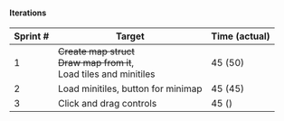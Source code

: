 #### Iterations

| Sprint # | Target                                                                      | Time (actual) |
| -------- | --------------------------------------------------------------------------- | ------------- |
| 1        | ~~Create map struct~~<br>~~Draw map from it~~, <br>Load tiles and minitiles | 45 (50)       |
| 2        | Load minitiles, button for minimap                                          | 45 (45)       |
| 3        | Click and drag controls                                                     | 45 ()         |
